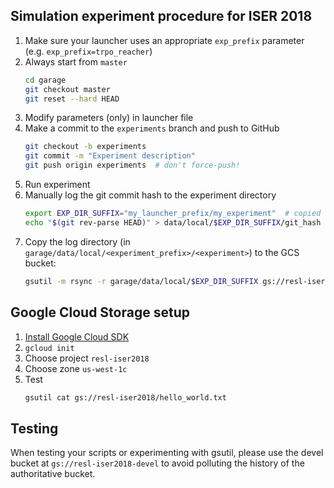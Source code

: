 ## Simulation experiment procedure for ISER 2018

1. Make sure your launcher uses an appropriate `exp_prefix` parameter (e.g. `exp_prefix=trpo_reacher`)
1. Always start from `master`
    ```sh
    cd garage
    git checkout master
    git reset --hard HEAD
    ```
1. Modify parameters (only) in launcher file
1. Make a commit to the `experiments` branch and push to GitHub
    ```sh
    git checkout -b experiments
    git commit -m "Experiment description"
    git push origin experiments  # don't force-push!
    ```
1. Run experiment
1. Manually log the git commit hash to the experiment directory
    ```sh
    export EXP_DIR_SUFFIX="my_launcher_prefix/my_experiment"  # copied from run_experiment output
    echo "$(git rev-parse HEAD)" > data/local/$EXP_DIR_SUFFIX/git_hash
    ```
1. Copy the log directory (in `garage/data/local/<experiment_prefix>/<experiment>`) to the GCS bucket:
    ```sh
    gsutil -m rsync -r garage/data/local/$EXP_DIR_SUFFIX gs://resl-iser2018/experiments/$EXP_DIR_SUFFIX
    ```

## Google Cloud Storage setup
1. [Install Google Cloud SDK](https://cloud.google.com/sdk/)
1. `gcloud init`
1. Choose project `resl-iser2018`
1. Choose zone `us-west-1c`
1. Test
    ```sh
    gsutil cat gs://resl-iser2018/hello_world.txt
    ```
    
 ## Testing
 When testing your scripts or experimenting with gsutil, please use the devel bucket at `gs://resl-iser2018-devel` to avoid polluting the history of the authoritative bucket.
